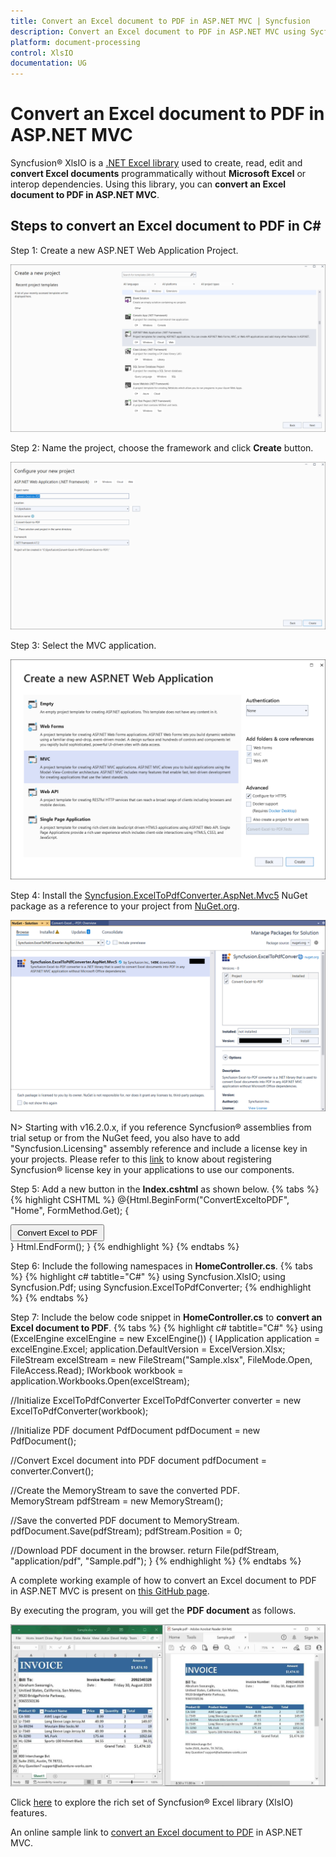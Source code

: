 ```yaml
---
title: Convert an Excel document to PDF in ASP.NET MVC | Syncfusion
description: Convert an Excel document to PDF in ASP.NET MVC using Sycfusion .NET Excel library (XlsIO) without Microsoft Excel or interop dependencies.
platform: document-processing
control: XlsIO
documentation: UG
---
```


# Convert an Excel document to PDF in ASP.NET MVC

Syncfusion&reg; XlsIO is a [.NET Excel library](https://www.syncfusion.com/document-processing/excel-framework/net/excel-library) used to create, read, edit and **convert Excel documents** programmatically without **Microsoft Excel** or interop dependencies. Using this library, you can **convert an Excel document to PDF in ASP.NET MVC**.

## Steps to convert an Excel document to PDF in C#

Step 1: Create a new ASP.NET Web Application Project.

![Create a ASP.NET Web App project in visual studio](ASP-NET-MVC_images\ASP-NET-MVC_images_img4.png)

Step 2: Name the project, choose the framework and click **Create** button.

![Name the project and choose the framework version](ASP-NET-MVC_images\ASP-NET-MVC_images_img5.png)

Step 3: Select the MVC application.

![Select the MVC App](ASP-NET-MVC_images\ASP-NET-MVC_images_img6.png)

Step 4: Install the [Syncfusion.ExcelToPdfConverter.AspNet.Mvc5](https://www.nuget.org/packages/Syncfusion.ExcelToPdfConverter.AspNet.Mvc5) NuGet package as a reference to your project from [NuGet.org](https://www.nuget.org/).

![Install Syncfusion.ExcelToPdfConverter.AspNet.Mvc5 NuGet Package](ASP-NET-MVC_images\ASP-NET-MVC_images_img7.png)

N> Starting with v16.2.0.x, if you reference Syncfusion&reg; assemblies from trial setup or from the NuGet feed, you also have to add "Syncfusion.Licensing" assembly reference and include a license key in your projects. Please refer to this [link](https://help.syncfusion.com/common/essential-studio/licensing/overview) to know about registering Syncfusion&reg; license key in your applications to use our components. 

Step 5: Add a new button in the **Index.cshtml** as shown below.
{% tabs %}  
{% highlight CSHTML %}
@{Html.BeginForm("ConvertExceltoPDF", "Home", FormMethod.Get);
    {
        <div>
            <input type="submit" value="Convert Excel to PDF" style="width:150px;height:27px" />
        </div>
    }
    Html.EndForm();
}
{% endhighlight %}
{% endtabs %}

Step 6: Include the following namespaces in **HomeController.cs**.
{% tabs %}
{% highlight c# tabtitle="C#" %}
using Syncfusion.XlsIO;
using Syncfusion.Pdf;
using Syncfusion.ExcelToPdfConverter;
{% endhighlight %}
{% endtabs %}

Step 7: Include the below code snippet in **HomeController.cs** to **convert an Excel document to PDF**. 
{% tabs %}
{% highlight c# tabtitle="C#" %}
using (ExcelEngine excelEngine = new ExcelEngine())
{
  IApplication application = excelEngine.Excel;
  application.DefaultVersion = ExcelVersion.Xlsx;
  FileStream excelStream = new FileStream("Sample.xlsx", FileMode.Open, FileAccess.Read);
  IWorkbook workbook = application.Workbooks.Open(excelStream);

  //Initialize ExcelToPdfConverter
  ExcelToPdfConverter converter = new ExcelToPdfConverter(workbook);

  //Initialize PDF document
  PdfDocument pdfDocument = new PdfDocument();

  //Convert Excel document into PDF document
  pdfDocument = converter.Convert();

  //Create the MemoryStream to save the converted PDF.      
  MemoryStream pdfStream = new MemoryStream();

  //Save the converted PDF document to MemoryStream.
  pdfDocument.Save(pdfStream);
  pdfStream.Position = 0;

  //Download PDF document in the browser.
  return File(pdfStream, "application/pdf", "Sample.pdf");
}
{% endhighlight %}
{% endtabs %}

A complete working example of how to convert an Excel document to PDF in ASP.NET MVC is present on [this GitHub page](https://github.com/SyncfusionExamples/XlsIO-Examples/tree/master/Getting%20Started/ASP.NET%20MVC/Convert%20Excel%20to%20PDF).

By executing the program, you will get the **PDF document** as follows.

![Output File](ASP-NET-MVC_images\ASP-NET-MVC_images_img8.png)

Click [here](https://www.syncfusion.com/document-processing/excel-framework/net) to explore the rich set of Syncfusion&reg; Excel library (XlsIO) features.

An online sample link to [convert an Excel document to PDF](https://ej2.syncfusion.com/aspnetmvc/Excel/ExcelToPDF#/material3) in ASP.NET MVC.
